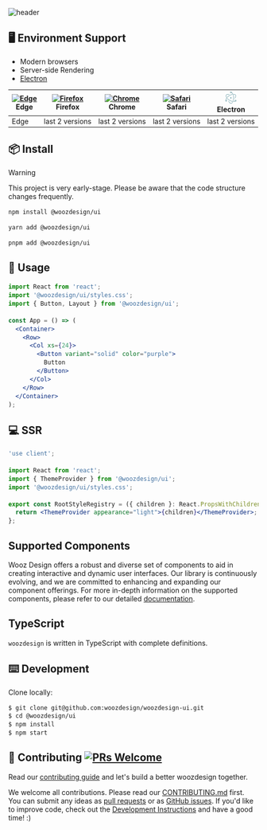 ![header](https://capsule-render.vercel.app/api?type=rect&color=000&fontColor=fff&height=148&section=header&text=Wooz%20Design&fontSize=52)

## 🖥 Environment Support

- Modern browsers
- Server-side Rendering
- [Electron](https://www.electronjs.org/)

| [<img src="https://raw.githubusercontent.com/alrra/browser-logos/master/src/edge/edge_48x48.png" alt="Edge" width="24px" height="24px" />](http://godban.github.io/browsers-support-badges/)<br>Edge | [<img src="https://raw.githubusercontent.com/alrra/browser-logos/master/src/firefox/firefox_48x48.png" alt="Firefox" width="24px" height="24px" />](http://godban.github.io/browsers-support-badges/)<br>Firefox | [<img src="https://raw.githubusercontent.com/alrra/browser-logos/master/src/chrome/chrome_48x48.png" alt="Chrome" width="24px" height="24px" />](http://godban.github.io/browsers-support-badges/)<br>Chrome | [<img src="https://raw.githubusercontent.com/alrra/browser-logos/master/src/safari/safari_48x48.png" alt="Safari" width="24px" height="24px" />](http://godban.github.io/browsers-support-badges/)<br>Safari | [<img src="https://raw.githubusercontent.com/alrra/browser-logos/master/src/electron/electron_48x48.png" alt="Electron" width="24px" height="24px" />](http://godban.github.io/browsers-support-badges/)<br>Electron |
| ---------------------------------------------------------------------------------------------------------------------------------------------------------------------------------------------------- | ---------------------------------------------------------------------------------------------------------------------------------------------------------------------------------------------------------------- | ------------------------------------------------------------------------------------------------------------------------------------------------------------------------------------------------------------ | ------------------------------------------------------------------------------------------------------------------------------------------------------------------------------------------------------------ | -------------------------------------------------------------------------------------------------------------------------------------------------------------------------------------------------------------------- |
| Edge                                                                                                                                                                                                 | last 2 versions                                                                                                                                                                                                  | last 2 versions                                                                                                                                                                                              | last 2 versions                                                                                                                                                                                              | last 2 versions                                                                                                                                                                                                      |

## 📦 Install

> [!WARNING]  
> This project is very early-stage. Please be aware that the code structure changes frequently.

```bash
npm install @woozdesign/ui
```

```bash
yarn add @woozdesign/ui
```

```bash
pnpm add @woozdesign/ui
```

## 🔨 Usage

```jsx
import React from 'react';
import '@woozdesign/ui/styles.css';
import { Button, Layout } from '@woozdesign/ui';

const App = () => (
  <Container>
    <Row>
      <Col xs={24}>
        <Button variant="solid" color="purple">
          Button
        </Button>
      </Col>
    </Row>
  </Container>
);
```

## 💻 SSR

```jsx
'use client';

import React from 'react';
import { ThemeProvider } from '@woozdesign/ui';
import '@woozdesign/ui/styles.css';

export const RootStyleRegistry = ({ children }: React.PropsWithChildren) => {
  return <ThemeProvider appearance="light">{children}</ThemeProvider>;
};
```

## Supported Components

Wooz Design offers a robust and diverse set of components to aid in creating interactive and dynamic user interfaces. Our library is continuously evolving, and we are committed to enhancing and expanding our component offerings.
For more in-depth information on the supported components, please refer to our detailed [documentation](https://woozdesign.com).

## TypeScript

`woozdesign` is written in TypeScript with complete definitions.

## ⌨️ Development

Clone locally:

```bash
$ git clone git@github.com:woozdesign/woozdesign-ui.git
$ cd @woozdesign/ui
$ npm install
$ npm start
```

## 🤝 Contributing [![PRs Welcome](https://img.shields.io/badge/PRs-welcome-brightgreen.svg?style=flat-square)](http://makeapullrequest.com)

Read our [contributing guide](./docs/git/CONTRIBUTING.md) and let's build a better woozdesign together.

We welcome all contributions. Please read our [CONTRIBUTING.md](./docs/git/CONTRIBUTING.md) first. You can submit any ideas as [pull requests](https://github.com/woozlabs/woozdesign-ui/pulls) or as [GitHub issues](https://github.com/woozlabs/woozdesign-ui/issues). If you'd like to improve code, check out the [Development Instructions]() and have a good time! :)
